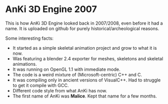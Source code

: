 # AnKi 3D Engine 2007

This is how AnKi 3D Engine looked back in 2007/2008, even before it had a name. It is uploaded on github for purely historical/archeological reasons.

Some interesting facts:
- It started as a simple skeletal animation project and grow to what it is now.
- Was featuring a blender 2.4 exporter for meshes, skeletons and skeletal animations.
- It was running on OpenGL 1.1 with immediate mode.
- The code is a weird mixture of (Microsoft-centric) C++ and C.
- It was compiling only in ancient versions of VisualC++. Had to struggle to get it compile with GCC. 
- Different code style from what AnKi has now.
- The first name of AnKi was **Malice**. Kept that name for a few months. 
